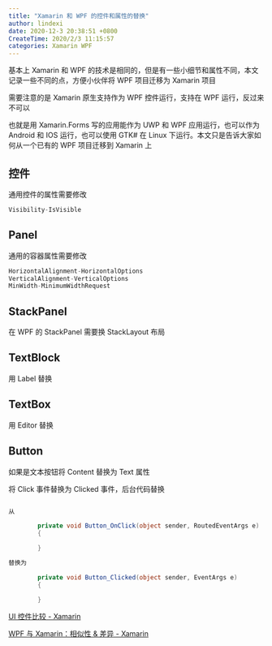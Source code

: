 ```yaml
---
title: "Xamarin 和 WPF 的控件和属性的替换"
author: lindexi
date: 2020-12-3 20:38:51 +0800
CreateTime: 2020/2/3 11:15:57
categories: Xamarin WPF
---
```


基本上 Xamarin 和 WPF 的技术是相同的，但是有一些小细节和属性不同，本文记录一些不同的点，方便小伙伴将 WPF 项目迁移为 Xamarin 项目

<!--more-->


<!-- CreateTime:2020/2/3 11:15:57 -->
<!-- 标签：Xamarin, WPF -->


需要注意的是 Xamarin 原生支持作为 WPF 控件运行，支持在 WPF 运行，反过来不可以

也就是用 Xamarin.Forms 写的应用能作为 UWP 和 WPF 应用运行，也可以作为 Android 和 IOS 运行，也可以使用 GTK# 在 Linux 下运行。本文只是告诉大家如何从一个已有的 WPF 项目迁移到 Xamarin 上

## 控件

通用控件的属性需要修改

```csharp
Visibility-IsVisible
```

## Panel

通用的容器属性需要修改

```csharp
HorizontalAlignment-HorizontalOptions
VerticalAlignment-VerticalOptions
MinWidth-MinimumWidthRequest
```

## StackPanel

在 WPF 的 StackPanel 需要换 StackLayout 布局


## TextBlock

用 Label 替换

## TextBox

用 Editor 替换

## Button

如果是文本按钮将 Content 替换为 Text 属性

将 Click 事件替换为 Clicked 事件，后台代码替换

```csharp

从

        private void Button_OnClick(object sender, RoutedEventArgs e)
        {

        }

替换为

        private void Button_Clicked(object sender, EventArgs e)
        {

        }
```

[UI 控件比较 - Xamarin](https://docs.microsoft.com/zh-cn/xamarin/cross-platform/desktop/controls/ )

[WPF 与 Xamarin：相似性 & 差异 - Xamarin](https://docs.microsoft.com/zh-cn/xamarin/cross-platform/desktop/controls/wpf )

